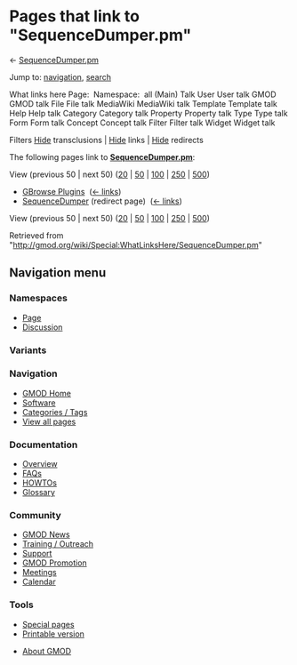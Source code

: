 <div id="mw-page-base" class="noprint">

</div>

<div id="mw-head-base" class="noprint">

</div>

<div id="content" class="mw-body" role="main">

<span id="top"></span>

<div id="mw-js-message" style="display:none;">

</div>



# <span dir="auto">Pages that link to "SequenceDumper.pm"</span>

<div id="bodyContent">

<div id="contentSub">

← [SequenceDumper.pm](/wiki/SequenceDumper.pm "SequenceDumper.pm")

</div>

<div id="jump-to-nav" class="mw-jump">

Jump to: [navigation](#mw-navigation), [search](#p-search)

</div>

<div id="mw-content-text">

What links here Page:  Namespace:  all (Main) Talk User User talk GMOD
GMOD talk File File talk MediaWiki MediaWiki talk Template Template talk
Help Help talk Category Category talk Property Property talk Type Type
talk Form Form talk Concept Concept talk Filter Filter talk Widget
Widget talk

Filters
[Hide](/mediawiki/index.php?title=Special:WhatLinksHere/SequenceDumper.pm&hidetrans=1 "Special:WhatLinksHere/SequenceDumper.pm")
transclusions \|
[Hide](/mediawiki/index.php?title=Special:WhatLinksHere/SequenceDumper.pm&hidelinks=1 "Special:WhatLinksHere/SequenceDumper.pm")
links \|
[Hide](/mediawiki/index.php?title=Special:WhatLinksHere/SequenceDumper.pm&hideredirs=1 "Special:WhatLinksHere/SequenceDumper.pm")
redirects

The following pages link to
**[SequenceDumper.pm](/wiki/SequenceDumper.pm "SequenceDumper.pm")**:

View (previous 50 \| next 50)
([20](/mediawiki/index.php?title=Special:WhatLinksHere/SequenceDumper.pm&limit=20 "Special:WhatLinksHere/SequenceDumper.pm")
\|
[50](/mediawiki/index.php?title=Special:WhatLinksHere/SequenceDumper.pm&limit=50 "Special:WhatLinksHere/SequenceDumper.pm")
\|
[100](/mediawiki/index.php?title=Special:WhatLinksHere/SequenceDumper.pm&limit=100 "Special:WhatLinksHere/SequenceDumper.pm")
\|
[250](/mediawiki/index.php?title=Special:WhatLinksHere/SequenceDumper.pm&limit=250 "Special:WhatLinksHere/SequenceDumper.pm")
\|
[500](/mediawiki/index.php?title=Special:WhatLinksHere/SequenceDumper.pm&limit=500 "Special:WhatLinksHere/SequenceDumper.pm"))

- [GBrowse Plugins](/wiki/GBrowse_Plugins "GBrowse Plugins") ‎
  <span class="mw-whatlinkshere-tools">([←
  links](/mediawiki/index.php?title=Special:WhatLinksHere&target=GBrowse+Plugins "Special:WhatLinksHere"))</span>
- [SequenceDumper](/mediawiki/index.php?title=SequenceDumper&redirect=no "SequenceDumper")
  (redirect page) ‎ <span class="mw-whatlinkshere-tools">([←
  links](/mediawiki/index.php?title=Special:WhatLinksHere&target=SequenceDumper "Special:WhatLinksHere"))</span>

View (previous 50 \| next 50)
([20](/mediawiki/index.php?title=Special:WhatLinksHere/SequenceDumper.pm&limit=20 "Special:WhatLinksHere/SequenceDumper.pm")
\|
[50](/mediawiki/index.php?title=Special:WhatLinksHere/SequenceDumper.pm&limit=50 "Special:WhatLinksHere/SequenceDumper.pm")
\|
[100](/mediawiki/index.php?title=Special:WhatLinksHere/SequenceDumper.pm&limit=100 "Special:WhatLinksHere/SequenceDumper.pm")
\|
[250](/mediawiki/index.php?title=Special:WhatLinksHere/SequenceDumper.pm&limit=250 "Special:WhatLinksHere/SequenceDumper.pm")
\|
[500](/mediawiki/index.php?title=Special:WhatLinksHere/SequenceDumper.pm&limit=500 "Special:WhatLinksHere/SequenceDumper.pm"))

</div>

<div class="printfooter">

Retrieved from
"<http://gmod.org/wiki/Special:WhatLinksHere/SequenceDumper.pm>"

</div>

<div id="catlinks" class="catlinks catlinks-allhidden">

</div>

<div class="visualClear">

</div>

</div>

</div>

<div id="mw-navigation">

## Navigation menu

<div id="mw-head">



<div id="left-navigation">

<div id="p-namespaces" class="vectorTabs" role="navigation"
aria-labelledby="p-namespaces-label">

### Namespaces

- <span id="ca-nstab-main"><a href="/wiki/SequenceDumper.pm" accesskey="c"
  title="View the content page [c]">Page</a></span>
- <span id="ca-talk"><a
  href="/mediawiki/index.php?title=Talk:SequenceDumper.pm&amp;action=edit&amp;redlink=1"
  accesskey="t"
  title="Discussion about the content page [t]">Discussion</a></span>

</div>

<div id="p-variants" class="vectorMenu emptyPortlet" role="navigation"
aria-labelledby="p-variants-label">

### 

### Variants[](#)

<div class="menu">

</div>

</div>

</div>





</div>

</div>

</div>

<div id="mw-panel">

<div id="p-logo" role="banner">

<a href="/wiki/Main_Page"
style="background-image: url(http://gmod.org/images/GMOD-cogs.png);"
title="Visit the main page"></a>

</div>

<div id="p-Navigation" class="portal" role="navigation"
aria-labelledby="p-Navigation-label">

### Navigation

<div class="body">

- <span id="n-GMOD-Home">[GMOD Home](/wiki/Main_Page)</span>
- <span id="n-Software">[Software](/wiki/GMOD_Components)</span>
- <span id="n-Categories-.2F-Tags">[Categories /
  Tags](/wiki/Categories)</span>
- <span id="n-View-all-pages">[View all
  pages](/wiki/Special:AllPages)</span>

</div>

</div>

<div id="p-Documentation" class="portal" role="navigation"
aria-labelledby="p-Documentation-label">

### Documentation

<div class="body">

- <span id="n-Overview">[Overview](/wiki/Overview)</span>
- <span id="n-FAQs">[FAQs](/wiki/Category:FAQ)</span>
- <span id="n-HOWTOs">[HOWTOs](/wiki/Category:HOWTO)</span>
- <span id="n-Glossary">[Glossary](/wiki/Glossary)</span>

</div>

</div>

<div id="p-Community" class="portal" role="navigation"
aria-labelledby="p-Community-label">

### Community

<div class="body">

- <span id="n-GMOD-News">[GMOD News](/wiki/GMOD_News)</span>
- <span id="n-Training-.2F-Outreach">[Training /
  Outreach](/wiki/Training_and_Outreach)</span>
- <span id="n-Support">[Support](/wiki/Support)</span>
- <span id="n-GMOD-Promotion">[GMOD
  Promotion](/wiki/GMOD_Promotion)</span>
- <span id="n-Meetings">[Meetings](/wiki/Meetings)</span>
- <span id="n-Calendar">[Calendar](/wiki/Calendar)</span>

</div>

</div>

<div id="p-tb" class="portal" role="navigation"
aria-labelledby="p-tb-label">

### Tools

<div class="body">

- <span id="t-specialpages"><a href="/wiki/Special:SpecialPages" accesskey="q"
  title="A list of all special pages [q]">Special pages</a></span>
- <span id="t-print"><a
  href="/mediawiki/index.php?title=Special:WhatLinksHere/SequenceDumper.pm&amp;printable=yes"
  rel="alternate" accesskey="p"
  title="Printable version of this page [p]">Printable version</a></span>

</div>

</div>

</div>

</div>

<div id="footer" role="contentinfo">

- <span id="footer-places-about">[About
  GMOD](/wiki/GMOD:About "GMOD:About")</span>

<!-- -->






</div>
